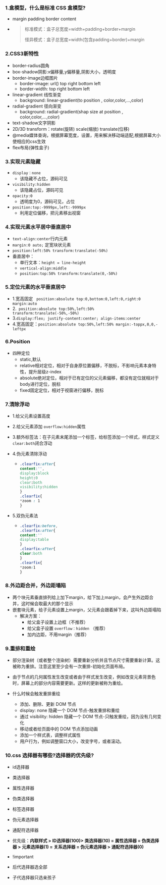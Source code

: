 ### 1.盒模型，什么是标准 CSS 盒模型?

- margin     padding   border   content

- > 标准模式：盒子总宽度=width+padding+border+margin
  >
  > 怪异模式：盒子总宽度=width(包含padding+border)+margin

### 2.CSS3新特性

- border-radius圆角
- box-shadow阴影:x偏移量,y偏移量,阴影大小，透明度
- border-image边框图片
  - border-image: url() top right bottom left
  - border-width:  top right bottom left
- linear-gradient 线性渐变
  - background: linear-gradient(to position , color,color,...,color)
- radial-gradient 径向渐变
  - background: radial-gradient(shap size at position , color,color,...,color)
- text-shadow文字阴影
- 2D/3D transform：rotate(旋转)  scale(缩放)  translate(位移)
- @media媒体查询，根据屏幕宽度，设置，用来解决移动端适配,根据屏幕大小使相应的css生效
- flex布局(弹性盒子)

### 3.实现元素隐藏

- `display：none`
  - 该隐藏不占位，源码可见
- `visibility:hidden`
  - 该隐藏占位，源码可见
- `opacity:0`
  - 透明度为0，源码可见，占位
- `position:top:-9999px,left:-9999px`
  - 利用定位偏移，把元素移出视窗

### 4.实现元素水平居中垂直居中

- `text-align:center`行内元素
- `margin:0 auto;`  定宽块状元素
- `position:left:50% transform:translate(-50%)`
- 垂直居中：
  - 单行文本：`height = line-height`
  - `vertical-align:middle` 
  - `position:top:50% transform:translate(0,-50%)`

### 5.定位元素的水平垂直居中

- 1.宽高固定 ` position:absolute top:0,bottom:0,left:0,right:0 margin:auto`
- 2.` position:absolute top:50%,left:50% transform:translate(-50%,-50%)`
- 3.`display:flex; justify-content:center; align-items:center `
- 4.宽高固定：`position:absolute top:50%,left:50% margin:-toppx,0,0,-leftpx`

### 6.Position

- 四种定位
  - static,默认
  - relative相对定位，相对于自身原位置偏移，不脱标，不影响元素本身特性，提升层级z-index
  - absolute绝对定位，相对于已有定位的父元素偏移，都没有定位就相对于body进行定位，脱标
  - fixed固定定位，相对于视窗进行偏移，脱标

### 7.清除浮动

- 1.给父元素设置高度

- 2.给父元素添加 `overflow:hidden`属性

- 3.额外标签法：在子元素末尾添加一个标签，给标签添加一个样式，样式定义`clear:both`闭合浮动

- 4.伪元素清除浮动

  - ```css
    .clearfix:after{
    content:'',
    display:block
    height:0
    clear:both
    visibility:hidden
    }
    .clearfix{
    *zoom : 1
    }
    ```

    

- 5.双伪元素法

  - ```css
    .clearfix:before,
    .clearfix:after{
    content:''
    display:table
    }
    .clearfix:after{
    clear:both
    }
    .clearfix{
    *zoom:1
    }
    ```

    

### 8.外边距合并，外边距塌陷

- 两个块元素垂直排列给上加下margin，给下加上margin，会产生外边距合并，这时候会取最大的那个显示
- 嵌套块元素，给子元素设置上margin，父元素会跟着掉下来，这叫外边距塌陷
  - 解决方案：
    - 给父盒子设置上边框（不推荐）
    - 给父盒子设置 `overflow：hidden`  （推荐）
    - 加内边距，不用margin（推荐）

### 9.重排和重绘

- 部分渲染树（或者整个渲染树）需要重新分析并且节点尺寸需要重新计算。这被称为重排。注意这里至少会有一次重排-初始化页面布局。

- 由于节点的几何属性发生改变或者由于样式发生改变，例如改变元素背景色时，屏幕上的部分内容需要更新。这样的更新被称为重绘。

- 什么时候会触发重排重绘
  - 添加、删除、更新 DOM 节点
  - display: none 隐藏一个 DOM 节点-触发重排和重绘
  - 通过 visibility: hidden 隐藏一个 DOM 节点-只触发重绘，因为没有几何变化
  - 移动或者给页面中的 DOM 节点添加动画
  - 添加一个样式表，调整样式属性
  - 用户行为，例如调整窗口大小，改变字号，或者滚动。

### 10.css 选择器有哪些?选择器的优先级?

- id选择器
- 类选择器
- 属性选择器
- 伪类选择器
- 标签选择器
- 伪元素选择器
- 通配符选择器
- 优先级：**内联样式 > ID选择器(100)> 类选择器(10) = 属性选择器 = 伪类选择器 > 元素选择器(1) = 关系选择器 = 伪元素选择器 > 通配符选择器(0)**

- !important
- 后代选择器选全部
- 子代选择器只选亲孩子